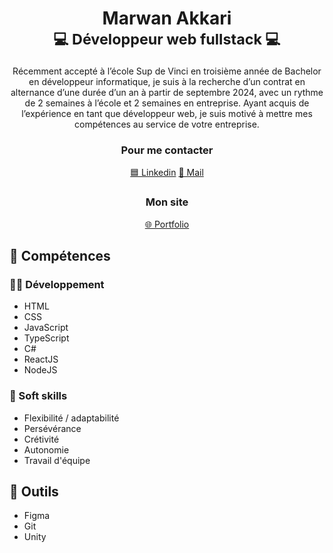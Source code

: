 <h1 align="center">Marwan Akkari<br><sup>💻 Développeur web fullstack 💻</sup></h1>

<p align="center">Récemment accepté à l’école Sup de Vinci en troisième année de Bachelor en développeur informatique, je suis à la recherche d’un contrat en alternance d’une durée d’un an à partir de septembre 2024, avec un rythme de 2 semaines à l’école et 2 semaines en entreprise. Ayant acquis de l’expérience en tant que développeur web, je suis motivé à mettre mes compétences au service de votre entreprise.</p>

<h3 align="center">Pour me contacter</h3>
<p align="center">
  <a href="https://linkedin.com/in/marwan-akkari" target="blank">🟦 Linkedin</a>
  <a href="mailto:marwan.akkari2021@gmail.com" target="blank">📧 Mail</a>
</p>

<h3 align="center">Mon site</h3>
<p align="center">
  <a align="center" href="https://www.marwan-akkari.com/" target="blank">🌐 Portfolio</a>
</p>

<h2>🚀 Compétences</h2>

<h3>👨‍💻 Développement</h3>

- HTML
- CSS
- JavaScript
- TypeScript
- C#
- ReactJS
- NodeJS


<h3>🧠 Soft skills</h3>

- Flexibilité / adaptabilité
- Persévérance
- Crétivité
- Autonomie
- Travail d'équipe


<h2>🔨 Outils</h2>

- Figma
- Git
- Unity

